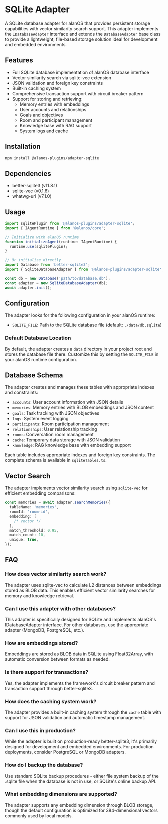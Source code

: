 # SQLite Adapter

A SQLite database adapter for alanOS that provides persistent storage capabilities with vector similarity search support. This adapter implements the `IDatabaseAdapter` interface and extends the `DatabaseAdapter` base class to provide a lightweight, file-based storage solution ideal for development and embedded environments.

## Features

- Full SQLite database implementation of alanOS database interface
- Vector similarity search via sqlite-vec extension
- JSON validation and foreign key constraints
- Built-in caching system
- Comprehensive transaction support with circuit breaker pattern
- Support for storing and retrieving:
  - Memory entries with embeddings
  - User accounts and relationships
  - Goals and objectives
  - Room and participant management
  - Knowledge base with RAG support
  - System logs and cache

## Installation

```bash
npm install @alanos-plugins/adapter-sqlite
```

## Dependencies

- better-sqlite3 (v11.8.1)
- sqlite-vec (v0.1.6)
- whatwg-url (v7.1.0)

## Usage

```typescript
import sqlitePlugin from '@alanos-plugins/adapter-sqlite';
import { IAgentRuntime } from '@alanos/core';

// Initialize with alanOS runtime
function initializeAgent(runtime: IAgentRuntime) {
  runtime.use(sqlitePlugin);
}

// Or initialize directly
import Database from 'better-sqlite3';
import { SqliteDatabaseAdapter } from '@alanos-plugins/adapter-sqlite';

const db = new Database('path/to/database.db');
const adapter = new SqliteDatabaseAdapter(db);
await adapter.init();
```

## Configuration

The adapter looks for the following configuration in your alanOS runtime:

- `SQLITE_FILE`: Path to the SQLite database file (default: `./data/db.sqlite`)

### Default Database Location

By default, the adapter creates a `data` directory in your project root and stores the database file there. Customize this by setting the `SQLITE_FILE` in your alanOS runtime configuration.

## Database Schema

The adapter creates and manages these tables with appropriate indexes and constraints:

- `accounts`: User account information with JSON details
- `memories`: Memory entries with BLOB embeddings and JSON content
- `goals`: Task tracking with JSON objectives
- `logs`: System event logging
- `participants`: Room participation management
- `relationships`: User relationship tracking
- `rooms`: Conversation room management
- `cache`: Temporary data storage with JSON validation
- `knowledge`: RAG knowledge base with embedding support

Each table includes appropriate indexes and foreign key constraints. The complete schema is available in `sqliteTables.ts`.

## Vector Search

The adapter implements vector similarity search using `sqlite-vec` for efficient embedding comparisons:

```typescript
const memories = await adapter.searchMemories({
  tableName: 'memories',
  roomId: 'room-id',
  embedding: [
    /* vector */
  ],
  match_threshold: 0.95,
  match_count: 10,
  unique: true,
});
```

## FAQ

### How does vector similarity search work?

The adapter uses sqlite-vec to calculate L2 distances between embeddings stored as BLOB data. This enables efficient vector similarity searches for memory and knowledge retrieval.

### Can I use this adapter with other databases?

This adapter is specifically designed for SQLite and implements alanOS's IDatabaseAdapter interface. For other databases, use the appropriate adapter (MongoDB, PostgreSQL, etc.).

### How are embeddings stored?

Embeddings are stored as BLOB data in SQLite using Float32Array, with automatic conversion between formats as needed.

### Is there support for transactions?

Yes, the adapter implements the framework's circuit breaker pattern and transaction support through better-sqlite3.

### How does the caching system work?

The adapter provides a built-in caching system through the `cache` table with support for JSON validation and automatic timestamp management.

### Can I use this in production?

While the adapter is built on production-ready better-sqlite3, it's primarily designed for development and embedded environments. For production deployments, consider PostgreSQL or MongoDB adapters.

### How do I backup the database?

Use standard SQLite backup procedures - either file system backup of the .sqlite file when the database is not in use, or SQLite's online backup API.

### What embedding dimensions are supported?

The adapter supports any embedding dimension through BLOB storage, though the default configuration is optimized for 384-dimensional vectors commonly used by local models.
